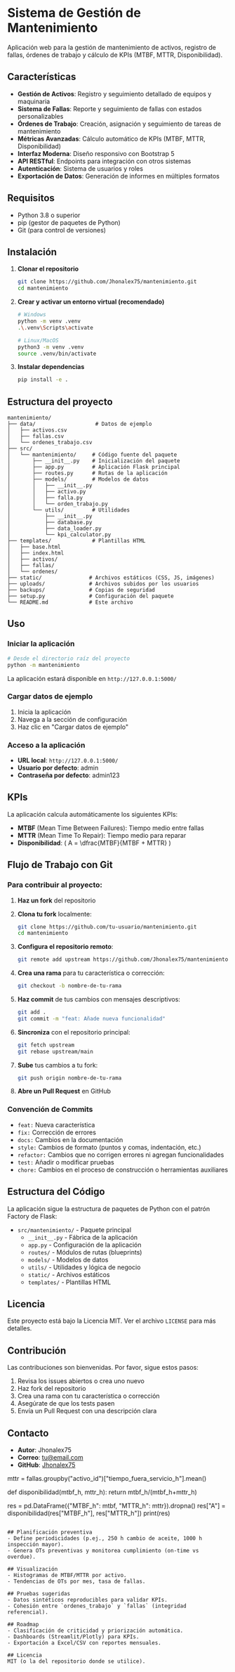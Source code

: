 # Sistema de Gestión de Mantenimiento

Aplicación web para la gestión de mantenimiento de activos, registro de fallas, órdenes de trabajo y cálculo de KPIs (MTBF, MTTR, Disponibilidad).

## Características

- **Gestión de Activos**: Registro y seguimiento detallado de equipos y maquinaria
- **Sistema de Fallas**: Reporte y seguimiento de fallas con estados personalizables
- **Órdenes de Trabajo**: Creación, asignación y seguimiento de tareas de mantenimiento
- **Métricas Avanzadas**: Cálculo automático de KPIs (MTBF, MTTR, Disponibilidad)
- **Interfaz Moderna**: Diseño responsivo con Bootstrap 5
- **API RESTful**: Endpoints para integración con otros sistemas
- **Autenticación**: Sistema de usuarios y roles
- **Exportación de Datos**: Generación de informes en múltiples formatos

## Requisitos

- Python 3.8 o superior
- pip (gestor de paquetes de Python)
- Git (para control de versiones)

## Instalación

1. **Clonar el repositorio**
   ```bash
   git clone https://github.com/Jhonalex75/mantenimiento.git
   cd mantenimiento
   ```

2. **Crear y activar un entorno virtual (recomendado)**
   ```bash
   # Windows
   python -m venv .venv
   .\.venv\Scripts\activate
   
   # Linux/MacOS
   python3 -m venv .venv
   source .venv/bin/activate
   ```

3. **Instalar dependencias**
   ```bash
   pip install -e .
   ```

## Estructura del proyecto

```
mantenimiento/
├── data/                   # Datos de ejemplo
│   ├── activos.csv
│   ├── fallas.csv
│   └── ordenes_trabajo.csv
├── src/
│   └── mantenimiento/     # Código fuente del paquete
│       ├── __init__.py    # Inicialización del paquete
│       ├── app.py         # Aplicación Flask principal
│       ├── routes.py      # Rutas de la aplicación
│       ├── models/        # Modelos de datos
│       │   ├── __init__.py
│       │   ├── activo.py
│       │   ├── falla.py
│       │   └── orden_trabajo.py
│       └── utils/         # Utilidades
│           ├── __init__.py
│           ├── database.py
│           ├── data_loader.py
│           └── kpi_calculator.py
├── templates/             # Plantillas HTML
│   ├── base.html
│   ├── index.html
│   ├── activos/
│   ├── fallas/
│   └── ordenes/
├── static/               # Archivos estáticos (CSS, JS, imágenes)
├── uploads/              # Archivos subidos por los usuarios
├── backups/              # Copias de seguridad
├── setup.py              # Configuración del paquete
└── README.md             # Este archivo
```

## Uso

### Iniciar la aplicación

```bash
# Desde el directorio raíz del proyecto
python -m mantenimiento
```

La aplicación estará disponible en `http://127.0.0.1:5000/`

### Cargar datos de ejemplo

1. Inicia la aplicación
2. Navega a la sección de configuración
3. Haz clic en "Cargar datos de ejemplo"

### Acceso a la aplicación

- **URL local**: `http://127.0.0.1:5000/`
- **Usuario por defecto**: admin
- **Contraseña por defecto**: admin123

## KPIs

La aplicación calcula automáticamente los siguientes KPIs:

- **MTBF** (Mean Time Between Failures): Tiempo medio entre fallas
- **MTTR** (Mean Time To Repair): Tiempo medio para reparar
- **Disponibilidad**: \( A = \dfrac{MTBF}{MTBF + MTTR} \)

## Flujo de Trabajo con Git

### Para contribuir al proyecto:

1. **Haz un fork** del repositorio
2. **Clona tu fork** localmente:
   ```bash
   git clone https://github.com/tu-usuario/mantenimiento.git
   cd mantenimiento
   ```

3. **Configura el repositorio remoto**:
   ```bash
   git remote add upstream https://github.com/Jhonalex75/mantenimiento.git
   ```

4. **Crea una rama** para tu característica o corrección:
   ```bash
   git checkout -b nombre-de-tu-rama
   ```

5. **Haz commit** de tus cambios con mensajes descriptivos:
   ```bash
   git add .
   git commit -m "feat: Añade nueva funcionalidad"
   ```

6. **Sincroniza** con el repositorio principal:
   ```bash
   git fetch upstream
   git rebase upstream/main
   ```

7. **Sube** tus cambios a tu fork:
   ```bash
   git push origin nombre-de-tu-rama
   ```

8. **Abre un Pull Request** en GitHub

### Convención de Commits

- `feat:` Nueva característica
- `fix:` Corrección de errores
- `docs:` Cambios en la documentación
- `style:` Cambios de formato (puntos y comas, indentación, etc.)
- `refactor:` Cambios que no corrigen errores ni agregan funcionalidades
- `test:` Añadir o modificar pruebas
- `chore:` Cambios en el proceso de construcción o herramientas auxiliares

## Estructura del Código

La aplicación sigue la estructura de paquetes de Python con el patrón Factory de Flask:

- `src/mantenimiento/` - Paquete principal
  - `__init__.py` - Fábrica de la aplicación
  - `app.py` - Configuración de la aplicación
  - `routes/` - Módulos de rutas (blueprints)
  - `models/` - Modelos de datos
  - `utils/` - Utilidades y lógica de negocio
  - `static/` - Archivos estáticos
  - `templates/` - Plantillas HTML

## Licencia

Este proyecto está bajo la Licencia MIT. Ver el archivo `LICENSE` para más detalles.

## Contribución

Las contribuciones son bienvenidas. Por favor, sigue estos pasos:

1. Revisa los issues abiertos o crea uno nuevo
2. Haz fork del repositorio
3. Crea una rama con tu característica o corrección
4. Asegúrate de que los tests pasen
5. Envía un Pull Request con una descripción clara

## Contacto

- **Autor**: Jhonalex75
- **Correo**: tu@email.com
- **GitHub**: [Jhonalex75](https://github.com/Jhonalex75)

mttr = fallas.groupby("activo_id")["tiempo_fuera_servicio_h"].mean()

def disponibilidad(mtbf_h, mttr_h):
    return mtbf_h/(mtbf_h+mttr_h)

res = pd.DataFrame({"MTBF_h": mtbf, "MTTR_h": mttr}).dropna()
res["A"] = disponibilidad(res["MTBF_h"], res["MTTR_h"])
print(res)
```

## Planificación preventiva
- Define periodicidades (p.ej., 250 h cambio de aceite, 1000 h inspección mayor).
- Genera OTs preventivas y monitorea cumplimiento (on-time vs overdue).

## Visualización
- Histogramas de MTBF/MTTR por activo.
- Tendencias de OTs por mes, tasa de fallas.

## Pruebas sugeridas
- Datos sintéticos reproducibles para validar KPIs.
- Cohesión entre `ordenes_trabajo` y `fallas` (integridad referencial).

## Roadmap
- Clasificación de criticidad y priorización automática.
- Dashboards (Streamlit/Plotly) para KPIs.
- Exportación a Excel/CSV con reportes mensuales.

## Licencia
MIT (o la del repositorio donde se utilice).
